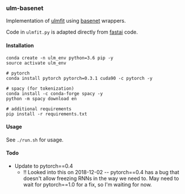 ### ulm-basenet

Implementation of [ulmfit](https://github.com/fastai/fastai/tree/master/courses/dl2/imdb_scripts) using [basenet](https://github.com/bkj/basenet) wrappers.

Code in `ulmfit.py` is adapted directly from [fastai](https://github.com/fastai/fastai) code.

#### Installation

```
conda create -n ulm_env python=3.6 pip -y
source activate ulm_env

# pytorch
conda install pytorch pytorch=0.3.1 cuda90 -c pytorch -y

# spacy (for tokenization)
conda install -c conda-forge spacy -y
python -m spacy download en

# additional requirements
pip install -r requirements.txt
```

#### Usage

See `./run.sh` for usage.

#### Todo

- Update to pytorch==0.4
  - !! Looked into this on 2018-12-02 -- pytorch==0.4 has a bug that doesn't allow freezing RNNs in the way we need to.  May need to wait for pytorch==1.0 for a fix, so I'm waiting for now.
